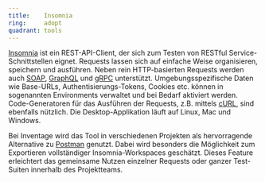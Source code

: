 ```yaml
---
title:    Insomnia  
ring:     adopt  
quadrant: tools
---
```


[Insomnia][insomnia] ist ein REST-API-Client, der sich zum Testen von RESTful Service-Schnittstellen eignet. Requests
lassen sich auf einfache Weise organisieren, speichern und ausführen. Neben rein HTTP-basierten Requests werden auch
[SOAP][soap], [GraphQL][graphql] und [gRPC][grpc] unterstützt. Umgebungsspezifische Daten wie Base-URLs,
Authentisierungs-Tokens, Cookies etc. können in sogenannten Environments verwaltet und bei Bedarf aktiviert werden.
Code-Generatoren für das Ausführen der Requests, z.B. mittels [cURL][curl], sind ebenfalls nützlich. Die
Desktop-Applikation läuft auf Linux, Mac und Windows.

Bei Inventage wird das Tool in verschiedenen Projekten als hervorragende Alternative zu [Postman][postman] genutzt.
Dabei wird besonders die Möglichkeit zum Exportieren vollständiger Insomnia-Workspaces geschätzt. Dieses Feature
erleichtert das gemeinsame Nutzen einzelner Requests oder ganzer Test-Suiten innerhalb des Projektteams.

[insomnia]: https://insomnia.rest/
[soap]: http://www.w3.org/TR/SOAP
[graphql]: /concepts-and-methods/graphql
[grpc]: https://grpc.io/
[curl]: https://curl.se/
[postman]: /tools/postman

